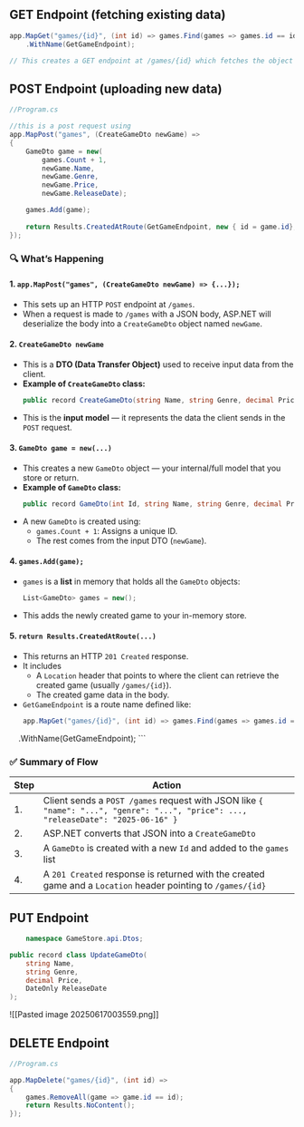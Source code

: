 ## GET Endpoint (fetching existing data)
```C#
app.MapGet("games/{id}", (int id) => games.Find(games => games.id == id))
    .WithName(GetGameEndpoint);

// This creates a GET endpoint at /games/{id} which fetches the object in the List games corresponding to the parameter (games.id == id) aka the fetched id
```

## POST Endpoint (uploading new data)
```C#
//Program.cs

//this is a post request using 
app.MapPost("games", (CreateGameDto newGame) =>
{
    GameDto game = new(
        games.Count + 1,
        newGame.Name,
        newGame.Genre,
        newGame.Price,
        newGame.ReleaseDate);

    games.Add(game);
    
    return Results.CreatedAtRoute(GetGameEndpoint, new { id = game.id}, game);
});
```
### 🔍 **What’s Happening**
#### 1. `app.MapPost("games", (CreateGameDto newGame) => {...});`
- This sets up an HTTP `POST` endpoint at `/games`.
- When a request is made to `/games` with a JSON body, ASP.NET will deserialize the body into a `CreateGameDto` object named `newGame`.
#### 2. `CreateGameDto newGame`
- This is a **DTO (Data Transfer Object)** used to receive input data from the client.
- **Example of `CreateGameDto` class:**
    ```csharp
    public record CreateGameDto(string Name, string Genre, decimal Price, DateOnly ReleaseDate);
    ```
- This is the **input model** — it represents the data the client sends in the `POST` request.
#### 3. `GameDto game = new(...)`
- This creates a new `GameDto` object — your internal/full model that you store or return.
- **Example of `GameDto` class:**
    ```csharp
    public record GameDto(int Id, string Name, string Genre, decimal Price, DateOnly ReleaseDate);
    ```
- A new `GameDto` is created using:
    - `games.Count + 1`: Assigns a unique ID.
    - The rest comes from the input DTO (`newGame`).
#### 4. `games.Add(game);`
- `games` is  a **list** in memory that holds all the `GameDto` objects:
    ```csharp
    List<GameDto> games = new();
    ```
- This adds the newly created game to your in-memory store.
#### 5. `return Results.CreatedAtRoute(...)`
- This returns an HTTP `201 Created` response.
- It includes
    - A `Location` header that points to where the client can retrieve the created game (usually `/games/{id}`).
    - The created game data in the body.
- `GetGameEndpoint` is  a route name defined like:
    ```csharp
    app.MapGet("games/{id}", (int id) => games.Find(games => games.id == id))
    .WithName(GetGameEndpoint);
    ```
### ✅ **Summary of Flow**

| Step | Action                                                                                                                             |
| ---- | ---------------------------------------------------------------------------------------------------------------------------------- |
| 1.   | Client sends a `POST /games` request with JSON like `{ "name": "...", "genre": "...", "price": ..., "releaseDate": "2025-06-16" }` |
| 2.   | ASP.NET converts that JSON into a `CreateGameDto`                                                                                  |
| 3.   | A `GameDto` is created with a new `Id` and added to the `games` list                                                               |
| 4.   | A `201 Created` response is returned with the created game and a `Location` header pointing to `/games/{id}`                       |

## PUT Endpoint
```csharp
	namespace GameStore.api.Dtos;

public record class UpdateGameDto(
    string Name,
    string Genre,
    decimal Price,
    DateOnly ReleaseDate
);
```

![[Pasted image 20250617003559.png]]

## DELETE Endpoint
```csharp
//Program.cs

app.MapDelete("games/{id}", (int id) =>
{
    games.RemoveAll(game => game.id == id);
    return Results.NoContent();
});
```
